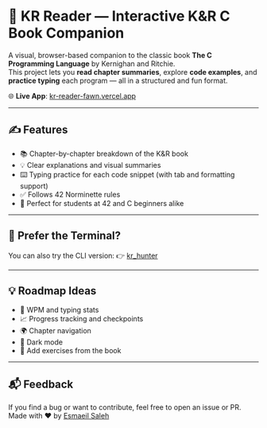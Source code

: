 # 📘 KR Reader — Interactive K&R C Book Companion

A visual, browser-based companion to the classic book **The C Programming Language** by Kernighan and Ritchie.  
This project lets you **read chapter summaries**, explore **code examples**, and **practice typing** each program — all in a structured and fun format.

🌐 **Live App**: [kr-reader-fawn.vercel.app](https://kr-reader-fawn.vercel.app)

---

## ✍️ Features

- 📚 Chapter-by-chapter breakdown of the K&R book
- 💡 Clear explanations and visual summaries
- ⌨️ Typing practice for each code snippet (with tab and formatting support)
- ✅ Follows 42 Norminette rules
- 🎯 Perfect for students at 42 and C beginners alike

---

## 🧪 Prefer the Terminal?

You can also try the CLI version:
👉 [kr_hunter](https://github.com/esmaeilsaleh/kr_hunter)

---

## 💡 Roadmap Ideas

- 🔢 WPM and typing stats
- 📈 Progress tracking and checkpoints
- 🌍 Chapter navigation
- 🌙 Dark mode
- 📝 Add exercises from the book

---

## 📬 Feedback

If you find a bug or want to contribute, feel free to open an issue or PR.  
Made with ❤️ by [Esmaeil Saleh](https://github.com/esmaeilsaleh)
